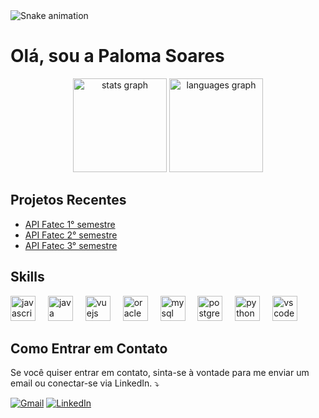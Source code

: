 <img src="https://raw.githubusercontent.com/PalomaSoaresR/PalomaSoaresR/output/snake.svg" alt="Snake animation" />

# Olá, sou a Paloma Soares

<div align="center">
  <img src="https://github-readme-stats.vercel.app/api?username=PalomaSoaresR&hide_title=false&hide_rank=false&show_icons=true&include_all_commits=true&count_private=true&disable_animations=false&theme=dracula&locale=en&hide_border=false&order=1" height="150" alt="stats graph"  />
  <img src="https://github-readme-stats.vercel.app/api/top-langs?username=PalomaSoaresR&locale=en&hide_title=false&layout=compact&card_width=320&langs_count=5&theme=dracula&hide_border=false&order=2" height="150" alt="languages graph"  />
</div>

## Projetos Recentes

- [API Fatec 1° semestre](https://github.com/PalomaSoaresR/API-Porygon)
- [API Fatec 2° semestre](https://github.com/PalomaSoaresR/API-2-semestre)
- [API Fatec 3° semestre](https://github.com/PalomaSoaresR/morpheus)

## Skills 
<div align="left">
  <img src="https://cdn.jsdelivr.net/gh/devicons/devicon/icons/javascript/javascript-original.svg" height="40" alt="javascript logo"  />
  <img width="12" />
  <img src="https://cdn.jsdelivr.net/gh/devicons/devicon/icons/java/java-original.svg" height="40" alt="java logo"  />
  <img width="12" />
  <img src="https://cdn.jsdelivr.net/gh/devicons/devicon/icons/vuejs/vuejs-original.svg" height="40" alt="vuejs logo"  />
  <img width="12" />
  <img src="https://cdn.jsdelivr.net/gh/devicons/devicon/icons/oracle/oracle-original.svg" height="40" alt="oracle logo"  />
  <img width="12" />
  <img src="https://cdn.jsdelivr.net/gh/devicons/devicon/icons/mysql/mysql-original.svg" height="40" alt="mysql logo"  />
  <img width="12" />
  <img src="https://cdn.jsdelivr.net/gh/devicons/devicon/icons/postgresql/postgresql-original.svg" height="40" alt="postgresql logo"  />
  <img width="12" />
  <img src="https://cdn.jsdelivr.net/gh/devicons/devicon/icons/python/python-original.svg" height="40" alt="python logo"  />
  <img width="12" />
  <img src="https://cdn.jsdelivr.net/gh/devicons/devicon/icons/vscode/vscode-original.svg" height="40" alt="vscode logo"  />
</div>


## Como Entrar em Contato

Se você quiser entrar em contato, sinta-se à vontade para me enviar um email ou conectar-se via LinkedIn. ⤵️

<p align="left">
  <a href="#" title="Gmail">
  <img src="https://raw.githubusercontent.com/maurodesouza/profile-readme-generator/master/src/assets/icons/social/gmail/default.svg=[LINK-DO-SEU-GMAIL](https://paloma.soaresrocha@gmail.com)(mailto:seuemail@gmail.com)" alt="Gmail"/></a>
   <a href="#" title="LinkedIn">
  <img src="https://raw.githubusercontent.com/maurodesouza/profile-readme-generator/master/src/assets/icons/social/linkedin/default.svg=[LINK-DO-SEU-LINKEDIN](https://www.linkedin.com/in/paloma-soares-83a949208/)" alt="LinkedIn"/></a>

 







